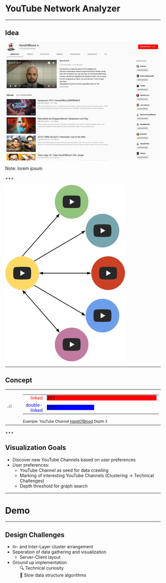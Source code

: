 # YouTube Network Analyzer
---
## Idea

<img src="assets/HoB.jpg" style="border:none;"/>

Note: lorem ipsum

+++

<img src="assets/links.jpg" style="border:none;"/>

---

## Concept
<table>
<tr>
<td>
<img alt="graph" src="assets/graph.jpg" style="border:none; width:50%; height:50%;"/>
</td>
<td>
<div>
<table style="border:none; ">
<tr>
<td style="text-align:right;">
<span style="color:red;"> linked </span>
</td>
<td>
<div style="width:355px; background-color:red;">
  355
  </div>
</td>
</tr>
<tr>
<td style="text-align:right;">
  <span style="color:blue;"> double-linked </span>
</td>
<td>
<div style="width:153px; background-color:blue;">
  153
  </div>
</td>
</tr>
</table>
<small>Example: YouTube Channel <a href="https://www.youtube.com/user/HandIOfIBlood">HandOfBlood</a>
Depth 3</small>
</div>
</td>
</tr>
</table>




+++

## Visualization Goals

- Discover new YouTube Channels based on user preferences
- User preferences:
  - YouTube Channel as seed for data crawling
  - Marking of interesting YouTube Channels (Clustering -> Technical Challenges)
  - Depth threshold for graph search

---

# Demo

---

## Design Challenges

- In- and Inter-Layer cluster arrangement
- Seperation of data gathering and visualization
  - Server-Client layout
- Ground up implementation
  <ul style="list-style: none;">
    <li>🔍 Technical curiosity </li>
    <li>🐢 Slow data structure algorithms </li>
  </ul>
